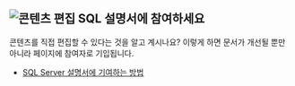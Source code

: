 ## <a name="edit-content-contribute-to-sql-documentation"></a>![콘텐츠 편집](../media/edit-topic-pencil.png) SQL 설명서에 참여하세요
콘텐츠를 직접 편집할 수 있다는 것을 알고 계시나요? 이렇게 하면 문서가 개선될 뿐만 아니라 페이지에 참여자로 기입됩니다.
- [SQL Server 설명서에 기여하는 방법](https://docs.microsoft.com/sql/sql-server/sql-server-docs-contribute)
